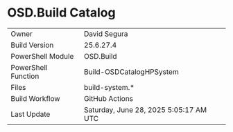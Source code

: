 ﻿# OSD.Build Catalog

| | |
|-|-|
| Owner | David Segura |
| Build Version | 25.6.27.4 |
| PowerShell Module | OSD.Build |
| PowerShell Function | Build-OSDCatalogHPSystem |
| Files | build-system.* |
| Build Workflow | GitHub Actions |
| Last Update | Saturday, June 28, 2025 5:05:17 AM UTC |
